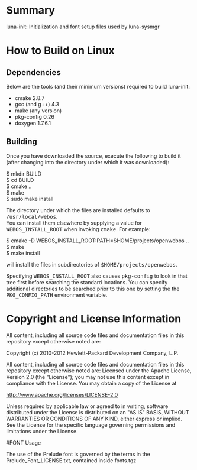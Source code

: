 Summary
=========
luna-init: Initialization and font setup files used by luna-sysmgr

How to Build on Linux
=====================

## Dependencies

Below are the tools (and their minimum versions) required to build luna-init:

* cmake 2.8.7
* gcc (and g++) 4.3
* make (any version)
* pkg-config 0.26
* doxygen 1.7.6.1


## Building

Once you have downloaded the source, execute the following to build it (after
changing into the directory under which it was downloaded):

$ mkdir BUILD  
$ cd BUILD  
$ cmake ..  
$ make  
$ sudo make install  

The directory under which the files are installed defaults to <tt>/usr/local/webos</tt>.  
You can install them elsewhere by supplying a value for <tt>WEBOS_INSTALL_ROOT</tt>
when invoking <tt>cmake</tt>. For example:

$ cmake -D WEBOS_INSTALL_ROOT:PATH=$HOME/projects/openwebos ..  
$ make  
$ make install  

will install the files in subdirectories of <tt>$HOME/projects/openwebos</tt>.

Specifying <tt>WEBOS_INSTALL_ROOT</tt> also causes <tt>pkg-config</tt> to look
in that tree first before searching the standard locations. You can specify
additional directories to be searched prior to this one by setting the
the <tt>PKG_CONFIG_PATH</tt> environment variable.


# Copyright and License Information

All content, including all source code files and documentation files in this repository except otherwise noted are: 

 Copyright (c) 2010-2012 Hewlett-Packard Development Company, L.P.

All content, including all source code files and documentation files in this repository except otherwise noted are:
Licensed under the Apache License, Version 2.0 (the "License");
you may not use this content except in compliance with the License.
You may obtain a copy of the License at

http://www.apache.org/licenses/LICENSE-2.0

Unless required by applicable law or agreed to in writing, software
distributed under the License is distributed on an "AS IS" BASIS,
WITHOUT WARRANTIES OR CONDITIONS OF ANY KIND, either express or implied.
See the License for the specific language governing permissions and
limitations under the License.

#FONT Usage

The use of the Prelude font is governed by the terms in the Prelude_Font_LICENSE.txt, contained inside fonts.tgz
